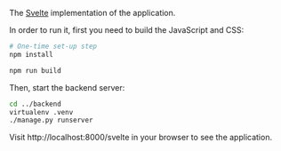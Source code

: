 The [Svelte](https://svelte.dev/) implementation of the application.

In order to run it, first you need to build the JavaScript and CSS:

```bash
# One-time set-up step
npm install

npm run build
```

Then, start the backend server:

```bash
cd ../backend
virtualenv .venv
./manage.py runserver
```

Visit http://localhost:8000/svelte in your browser to see the application.
